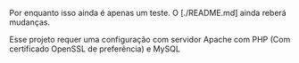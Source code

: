 Por enquanto isso ainda é apenas um teste. O [./README.md] ainda reberá mudanças.

Esse projeto requer uma configuração com servidor Apache com PHP (Com certificado OpenSSL de preferência) e MySQL
